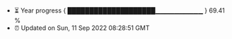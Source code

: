 - ⏳ Year progress { ████████████████████▁▁▁▁▁▁▁▁▁▁ } 69.41 %
- ⏰ Updated on Sun, 11 Sep 2022 08:28:51 GMT

